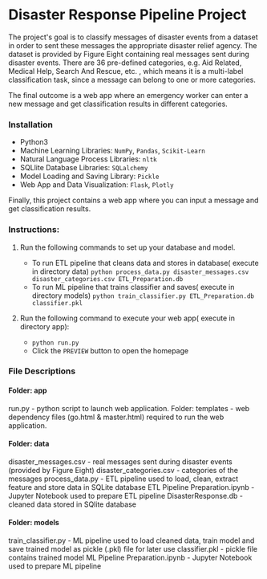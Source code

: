 # Disaster Response Pipeline Project

The project's goal is to classify messages of disaster events from a dataset  in order to sent these messages  the appropriate disaster relief agency.  The dataset is provided by Figure Eight containing real messages sent during disaster events. 
There are 36 pre-defined categories, e.g. Aid Related, Medical Help, Search And Rescue, etc. , which means it is a multi-label classification task, since a message can belong to one or more categories. 

The final outcome is a web app where an emergency worker can enter a new message and get classification results in different categories.
  
  ### Installation

- Python3
-  Machine Learning Libraries: `NumPy`, `Pandas`, `Scikit-Learn`  
-  Natural Language Process Libraries: `nltk`
-  SQLlite Database Libraries: `SQLalchemy`
-  Model Loading and Saving Library: `Pickle`
-  Web App and Data Visualization: `Flask`, `Plotly`

Finally, this project contains a web app where you can input a message and get classification results.

### Instructions:
1. Run the following commands to set up your database and model.

    - To run ETL pipeline that cleans data and stores in database( execute in directory data)
        `python process_data.py disaster_messages.csv disaster_categories.csv ETL_Preparation.db`
    - To run ML pipeline that trains classifier and saves( execute in directory models)
        `python train_classifier.py ETL_Preparation.db classifier.pkl`

2. Run the following command to execute your web app( execute in directory app):

    - `python run.py`
	-  Click the `PREVIEW` button to open the homepage

### File Descriptions
#### Folder: app
run.py - python script to launch web application.
Folder: templates - web dependency files (go.html & master.html) required to run the web application.

#### Folder: data
disaster_messages.csv - real messages sent during disaster events (provided by Figure Eight)
disaster_categories.csv - categories of the messages
process_data.py - ETL pipeline used to load, clean, extract feature and store data in SQLite database
ETL Pipeline Preparation.ipynb - Jupyter Notebook used to prepare ETL pipeline
DisasterResponse.db - cleaned data stored in SQlite database

#### Folder: models
train_classifier.py - ML pipeline used to load cleaned data, train model and save trained model as pickle (.pkl) file for later use
classifier.pkl - pickle file contains trained model
ML Pipeline Preparation.ipynb - Jupyter Notebook used to prepare ML pipeline